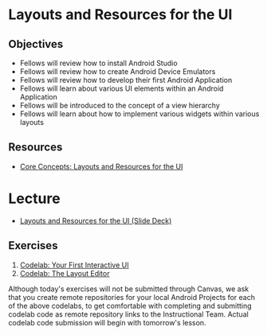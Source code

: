 # Layouts and Resources for the UI

## Objectives
* Fellows will review how to install Android Studio
* Fellows will review how to create Android Device Emulators
* Fellows will review how to develop their first Android Application
* Fellows will learn about various UI elements within an Android Application
* Fellows will be introduced to the concept of a view hierarchy
* Fellows will learn about how to implement various widgets within various layouts

## Resources
* [Core Concepts: Layouts and Resources for the UI](https://google-developer-training.github.io/android-developer-fundamentals-course-concepts-v2/unit-1-get-started/lesson-1-build-your-first-app/1-2-c-layouts-and-resources-for-the-ui/1-2-c-layouts-and-resources-for-the-ui.html)

# Lecture
* [Layouts and Resources for the UI (Slide Deck)](https://docs.google.com/presentation/d/10ARO1cnG0E34igbyPZfyV2rr_skdHtHKMsnbvGoYUKY/edit#slide=id.g17faf6a644_0_6)

## Exercises
1. [Codelab: Your First Interactive UI](https://codelabs.developers.google.com/codelabs/android-training-layout-editor-part-a)
1. [Codelab: The Layout Editor](https://codelabs.developers.google.com/codelabs/android-training-layout-editor-part-b)

Although today's exercises will not be submitted through Canvas, we ask that you create remote repositories for your local Android Projects for each of the above codelabs, to get comfortable with completing and submitting codelab code as remote repository links to the Instructional Team. Actual codelab code submission will begin with tomorrow's lesson.
